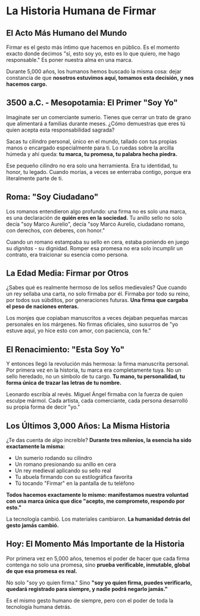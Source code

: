 # La Historia Humana de Firmar

## El Acto Más Humano del Mundo

Firmar es el gesto más íntimo que hacemos en público. Es el momento exacto donde decimos "sí, esto soy yo, esto es lo que quiero, me hago responsable." Es poner nuestra alma en una marca.

Durante 5,000 años, los humanos hemos buscado la misma cosa: dejar constancia de que **nosotros estuvimos aquí, tomamos esta decisión, y nos hacemos cargo.**

## 3500 a.C. - Mesopotamia: El Primer "Soy Yo"

Imagínate ser un comerciante sumerio. Tienes que cerrar un trato de grano que alimentará a familias durante meses. ¿Cómo demuestras que eres tú quien acepta esta responsabilidad sagrada?

Sacas tu cilindro personal, único en el mundo, tallado con tus propias manos o encargado especialmente para ti. Lo ruedas sobre la arcilla húmeda y ahí queda: **tu marca, tu promesa, tu palabra hecha piedra.**

Ese pequeño cilindro no era solo una herramienta. Era tu identidad, tu honor, tu legado. Cuando morías, a veces se enterraba contigo, porque era literalmente parte de ti.

## Roma: "Soy Ciudadano"

Los romanos entendieron algo profundo: una firma no es solo una marca, es una declaración de **quién eres en la sociedad.** Tu anillo sello no solo decía "soy Marco Aurelio", decía "soy Marco Aurelio, ciudadano romano, con derechos, con deberes, con honor."

Cuando un romano estampaba su sello en cera, estaba poniendo en juego su *dignitas* - su dignidad. Romper esa promesa no era solo incumplir un contrato, era traicionar su esencia como persona.

## La Edad Media: Firmar por Otros

¿Sabes qué es realmente hermoso de los sellos medievales? Que cuando un rey sellaba una carta, no solo firmaba por él. Firmaba por todo su reino, por todos sus súbditos, por generaciones futuras. **Una firma que cargaba el peso de naciones enteras.**

Los monjes que copiaban manuscritos a veces dejaban pequeñas marcas personales en los márgenes. No firmas oficiales, sino susurros de "yo estuve aquí, yo hice esto con amor, con paciencia, con fe."

## El Renacimiento: "Esta Soy Yo"

Y entonces llegó la revolución más hermosa: la firma manuscrita personal. Por primera vez en la historia, tu marca era completamente tuya. No un sello heredado, no un símbolo de tu cargo. **Tu mano, tu personalidad, tu forma única de trazar las letras de tu nombre.**

Leonardo escribía al revés. Miguel Ángel firmaba con la fuerza de quien esculpe mármol. Cada artista, cada comerciante, cada persona desarrolló su propia forma de decir "yo."

## Los Últimos 3,000 Años: La Misma Historia

¿Te das cuenta de algo increíble? **Durante tres milenios, la esencia ha sido exactamente la misma:**

- Un sumerio rodando su cilindro
- Un romano presionando su anillo en cera
- Un rey medieval aplicando su sello real
- Tu abuela firmando con su estilográfica favorita
- Tú tocando "Firmar" en la pantalla de tu teléfono

**Todos hacemos exactamente lo mismo: manifestamos nuestra voluntad con una marca única que dice "acepto, me comprometo, respondo por esto."**

La tecnología cambió. Los materiales cambiaron. **La humanidad detrás del gesto jamás cambió.**

## Hoy: El Momento Más Importante de la Historia

Por primera vez en 5,000 años, tenemos el poder de hacer que cada firma contenga no solo una promesa, sino **prueba verificable, inmutable, global de que esa promesa es real.**

No solo "soy yo quien firma." Sino **"soy yo quien firma, puedes verificarlo, quedará registrado para siempre, y nadie podrá negarlo jamás."**

Es el mismo gesto humano de siempre, pero con el poder de toda la tecnología humana detrás.